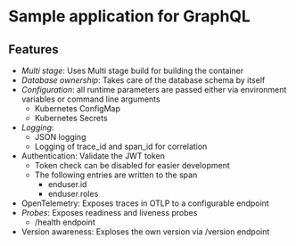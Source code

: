 # Sample application for GraphQL

## Features

* *Multi stage*: Uses Multi stage build for building the container
* *Database ownership*: Takes care of the database schema by itself
* *Configuration*: all runtime parameters are passed either via environment variables or command line arguments
  * Kubernetes ConfigMap
  * Kubernetes Secrets
* *Logging*:
  * JSON logging
  * Logging of trace_id and span_id for correlation
* Authentication: Validate the JWT token
  * Token check can be disabled for easier development
  * The following entries are written to the span
    * enduser.id
    * enduser.roles
* OpenTelemetry: Exposes traces in OTLP to a configurable endpoint
* *Probes*: Exposes readiness and liveness probes
  * /health endpoint
* Version awareness: Exploses the own version via /version endpoint

